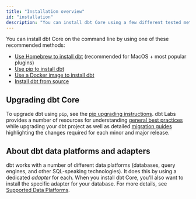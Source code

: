 ```yaml
---
title: "Installation overview"
id: "installation"
description: "You can install dbt Core using a few different tested methods."
---
```


You can install dbt Core on the command line by using one of these recommended methods:

- [Use Homebrew to install dbt](/docs/get-started/homebrew-install) (recommended for MacOS + most popular plugins)
- [Use pip to install dbt](/docs/get-started/pip-install)
- [Use a Docker image to install dbt](/docs/get-started/docker-install)
- [Install dbt from source](/docs/get-started/source-install)

## Upgrading dbt Core

To upgrade dbt using `pip`, see the [pip upgrading instructions](/docs/get-started/pip-install#change-dbt-core-versions). dbt Labs provides a number of resources for understanding [general best practices](/blog/upgrade-dbt-without-fear) while upgrading your dbt project as well as detailed [migration guides](/guides/migration/versions/upgrading-to-v1.4) highlighting the changes required for each minor and major release.

## About dbt data platforms and adapters

dbt works with a number of different data platforms (databases, query engines, and other SQL-speaking technologies). It does this by using a dedicated _adapter_ for each. When you install dbt Core, you'll also want to install the specific adapter for your database. For more details, see [Supported Data Platforms](supported-data-platforms).
